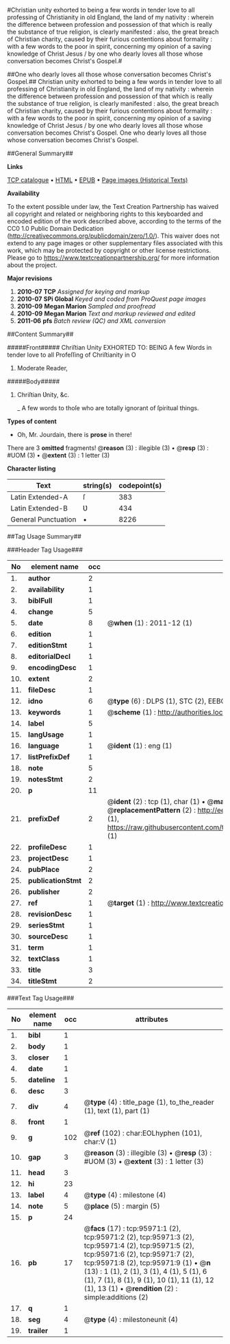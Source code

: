 #Christian unity exhorted to being a few words in tender love to all professing of Christianity in old England, the land of my nativity : wherein the difference between profession and possession of that which is really the substance of true religion, is clearly manifested : also, the great breach of Christian charity, caused by their furious contentions about formality : with a few words to the poor in spirit, concerning my opinion of a saving knowledge of Christ Jesus / by one who dearly loves all those whose conversation becomes Christ's Gospel.#

##One who dearly loves all those whose conversation becomes Christ's Gospel.##
Christian unity exhorted to being a few words in tender love to all professing of Christianity in old England, the land of my nativity : wherein the difference between profession and possession of that which is really the substance of true religion, is clearly manifested : also, the great breach of Christian charity, caused by their furious contentions about formality : with a few words to the poor in spirit, concerning my opinion of a saving knowledge of Christ Jesus / by one who dearly loves all those whose conversation becomes Christ's Gospel.
One who dearly loves all those whose conversation becomes Christ's Gospel.

##General Summary##

**Links**

[TCP catalogue](http://www.ota.ox.ac.uk/tcp/)  • 
[HTML](http://tei.it.ox.ac.uk/tcp/Texts-HTML/free/A32/A32894.html)  • 
[EPUB](http://tei.it.ox.ac.uk/tcp/Texts-EPUB/free/A32/A32894.epub) • 
[Page images (Historical Texts)](https://historicaltexts.jisc.ac.uk/eebo-12952450e)

**Availability**

To the extent possible under law, the Text Creation Partnership has waived all copyright and related or neighboring rights to this keyboarded and encoded edition of the work described above, according to the terms of the CC0 1.0 Public Domain Dedication (http://creativecommons.org/publicdomain/zero/1.0/). This waiver does not extend to any page images or other supplementary files associated with this work, which may be protected by copyright or other license restrictions. Please go to https://www.textcreationpartnership.org/ for more information about the project.

**Major revisions**

1. __2010-07__ __TCP__ *Assigned for keying and markup*
1. __2010-07__ __SPi Global__ *Keyed and coded from ProQuest page images*
1. __2010-09__ __Megan Marion__ *Sampled and proofread*
1. __2010-09__ __Megan Marion__ *Text and markup reviewed and edited*
1. __2011-06__ __pfs__ *Batch review (QC) and XML conversion*

##Content Summary##

#####Front#####
Chriſtian Unity EXHORTED TO: BEING A few Words in tender love to all Profeſſing of Chriſtianity in O
1. Moderate Reader,

#####Body#####

1. Chriſtian Ʋnity, &c.

    _ A few words to thoſe who are totally ignorant of ſpiritual things.

**Types of content**

  * Oh, Mr. Jourdain, there is **prose** in there!

There are 3 **omitted** fragments! 
 @__reason__ (3) : illegible (3)  •  @__resp__ (3) : #UOM (3)  •  @__extent__ (3) : 1 letter (3)

**Character listing**


|Text|string(s)|codepoint(s)|
|---|---|---|
|Latin Extended-A|ſ|383|
|Latin Extended-B|Ʋ|434|
|General Punctuation|•|8226|

##Tag Usage Summary##

###Header Tag Usage###

|No|element name|occ|attributes|
|---|---|---|---|
|1.|__author__|2||
|2.|__availability__|1||
|3.|__biblFull__|1||
|4.|__change__|5||
|5.|__date__|8| @__when__ (1) : 2011-12 (1)|
|6.|__edition__|1||
|7.|__editionStmt__|1||
|8.|__editorialDecl__|1||
|9.|__encodingDesc__|1||
|10.|__extent__|2||
|11.|__fileDesc__|1||
|12.|__idno__|6| @__type__ (6) : DLPS (1), STC (2), EEBO-CITATION (1), OCLC (1), VID (1)|
|13.|__keywords__|1| @__scheme__ (1) : http://authorities.loc.gov/ (1)|
|14.|__label__|5||
|15.|__langUsage__|1||
|16.|__language__|1| @__ident__ (1) : eng (1)|
|17.|__listPrefixDef__|1||
|18.|__note__|5||
|19.|__notesStmt__|2||
|20.|__p__|11||
|21.|__prefixDef__|2| @__ident__ (2) : tcp (1), char (1)  •  @__matchPattern__ (2) : ([0-9\-]+):([0-9IVX]+) (1), (.+) (1)  •  @__replacementPattern__ (2) : http://eebo.chadwyck.com/downloadtiff?vid=$1&page=$2 (1), https://raw.githubusercontent.com/textcreationpartnership/Texts/master/tcpchars.xml#$1 (1)|
|22.|__profileDesc__|1||
|23.|__projectDesc__|1||
|24.|__pubPlace__|2||
|25.|__publicationStmt__|2||
|26.|__publisher__|2||
|27.|__ref__|1| @__target__ (1) : http://www.textcreationpartnership.org/docs/. (1)|
|28.|__revisionDesc__|1||
|29.|__seriesStmt__|1||
|30.|__sourceDesc__|1||
|31.|__term__|1||
|32.|__textClass__|1||
|33.|__title__|3||
|34.|__titleStmt__|2||


###Text Tag Usage###

|No|element name|occ|attributes|
|---|---|---|---|
|1.|__bibl__|1||
|2.|__body__|1||
|3.|__closer__|1||
|4.|__date__|1||
|5.|__dateline__|1||
|6.|__desc__|3||
|7.|__div__|4| @__type__ (4) : title_page (1), to_the_reader (1), text (1), part (1)|
|8.|__front__|1||
|9.|__g__|102| @__ref__ (102) : char:EOLhyphen (101), char:V (1)|
|10.|__gap__|3| @__reason__ (3) : illegible (3)  •  @__resp__ (3) : #UOM (3)  •  @__extent__ (3) : 1 letter (3)|
|11.|__head__|3||
|12.|__hi__|23||
|13.|__label__|4| @__type__ (4) : milestone (4)|
|14.|__note__|5| @__place__ (5) : margin (5)|
|15.|__p__|24||
|16.|__pb__|17| @__facs__ (17) : tcp:95971:1 (2), tcp:95971:2 (2), tcp:95971:3 (2), tcp:95971:4 (2), tcp:95971:5 (2), tcp:95971:6 (2), tcp:95971:7 (2), tcp:95971:8 (2), tcp:95971:9 (1)  •  @__n__ (13) : 1 (1), 2 (1), 3 (1), 4 (1), 5 (1), 6 (1), 7 (1), 8 (1), 9 (1), 10 (1), 11 (1), 12 (1), 13 (1)  •  @__rendition__ (2) : simple:additions (2)|
|17.|__q__|1||
|18.|__seg__|4| @__type__ (4) : milestoneunit (4)|
|19.|__trailer__|1||
